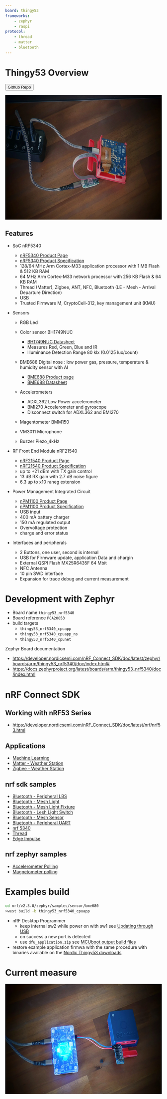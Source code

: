 ```yaml
---
board: thingy53
frameworks:
    - zephyr
    - raspi
protocol:
    - thread
    - matter
    - bluetooth
---
```

# Thingy53 Overview

<Button
    href="https://github.com/HomeSmartMesh/sdk-hsm-thingy53"
    >Github Repo</Button>
<br/>

<img src="./thingy53-usb-attachments.webp" height="400" alt="USB Attachments" />

## Features

* SoC nRF5340
    * [nRF5340 Product Page](https://www.nordicsemi.com/Products/nRF5340)
    * [nRF5340 Product Specification](https://infocenter.nordicsemi.com/pdf/nRF5340_PS_v1.3.pdf)
    * 128/64 MHz Arm Cortex-M33 application processor with 1 MB Flash & 512 KB RAM
    * 64 MHz Arm Cortex-M33 network processor with 256 KB Flash & 64 KB RAM
    * Thread (Matter), Zigbee, ANT, NFC, Bluetooth (LE - Mesh - Arrival Departure Direction)
    * USB
    * Trusted Firmware M, CryptoCell-312, key management unit (KMU)

* Sensors
    * RGB Led
    * Color sensor BH1749NUC
        * [BH1749NUC Datasheet](https://fscdn.rohm.com/en/products/databook/datasheet/ic/sensor/light/bh1749nuc-e.pdf)
        * Measures Red, Green, Blue and IR
        * Illuminance Detection Range 80 klx (0.0125 lux/count)
    * BME688 Digital nose : low power gas, pressure, temperature & humidity sensor with AI
        * [BME688 Product page](https://www.bosch-sensortec.com/products/environmental-sensors/gas-sensors/bme688/)
        * [BME688 Datasheet](https://www.bosch-sensortec.com/media/boschsensortec/downloads/datasheets/bst-bme688-ds000.pdf)

    * Accelerometers
        * ADXL362 Low Power accelerometer
        * BMI270 Accelerometer and gyroscope
        * Disconnect switch for ADXL362 and BMI270
    * Magentometer BMM150

    * VM3011 Microphone
    * Buzzer Piezo_4kHz


* RF Front End Module nRF21540
    * [nRF21540 Product Page](https://www.nordicsemi.com/products/nrf21540)
    * [nRF21540 Product Specification](https://infocenter.nordicsemi.com/pdf/nRF21540_PS_v1.2.pdf)
    * up to +21 dBm with TX gain control
    * 13 dB RX gain with 2.7 dB noise figure
    * 6.3 up to x10 raneg extension

* Power Management Integrated Circuit
    * [nPM1100 Product Page](https://www.nordicsemi.com/products/npm1100)
    * [nPM1100 Product Specification](https://infocenter.nordicsemi.com/pdf/nPM1100_PS_v1.3.pdf)
    * USB input
    * 400 mA battery charger
    * 150 mA regulated output
    * Overvoltage protection
    * charge and error status

* Interfaces and peripherals
    * 2 Buttons, one user, second is internal
    * USB for Firmware update, application Data and chargin
    * External QSPI Flash MX25R6435F 64 Mbit
    * NFC Antenna
    * 10 pin SWD interface
    * Expansion for trace debug and current measurement


# Development with Zephyr
* Board name `thingy53_nrf5340`
* Board reference `PCA20053`
* build targets
    * `thingy53_nrf5340_cpuapp`
    * `thingy53_nrf5340_cpuapp_ns`
    * `thingy53_nrf5340_cpunet`

Zephyr Board documentation

* https://developer.nordicsemi.com/nRF_Connect_SDK/doc/latest/zephyr/boards/arm/thingy53_nrf5340/doc/index.html#
* https://docs.zephyrproject.org/latest/boards/arm/thingy53_nrf5340/doc/index.html

# nRF Connect SDK
## Working with nRF53 Series
* https://developer.nordicsemi.com/nRF_Connect_SDK/doc/latest/nrf/nrf53.html

## Applications
* [Machine Learning](https://developer.nordicsemi.com/nRF_Connect_SDK/doc/latest/nrf/applications/machine_learning/README.html)
* [Matter - Weather Station](https://developer.nordicsemi.com/nRF_Connect_SDK/doc/latest/nrf/applications/matter_weather_station/README.html)
* [Zigbee - Weather Station](https://developer.nordicsemi.com/nRF_Connect_SDK/doc/latest/nrf/applications/zigbee_weather_station/README.html)

## nrf sdk samples
* [Bluetooth - Peripheral LBS](https://developer.nordicsemi.com/nRF_Connect_SDK/doc/latest/nrf/samples/bluetooth/peripheral_lbs/README.html)
* [Bluetooth - Mesh Light](https://developer.nordicsemi.com/nRF_Connect_SDK/doc/latest/nrf/samples/bluetooth/mesh/light/README.html)
* [Bluetooth - Mesh Light Fixture](https://developer.nordicsemi.com/nRF_Connect_SDK/doc/latest/nrf/samples/bluetooth/mesh/light_ctrl/README.html)
* [Bluetooth - Lesh Light Switch](https://developer.nordicsemi.com/nRF_Connect_SDK/doc/latest/nrf/samples/bluetooth/mesh/light_switch/README.html)
* [Bluetooth - Mesh Sensor](https://developer.nordicsemi.com/nRF_Connect_SDK/doc/latest/nrf/samples/bluetooth/mesh/sensor_server/README.html)
* [Bluetooth - Peripheral UART](https://developer.nordicsemi.com/nRF_Connect_SDK/doc/latest/nrf/samples/bluetooth/peripheral_uart/README.html)
* [nrf 5340](https://developer.nordicsemi.com/nRF_Connect_SDK/doc/latest/nrf/samples/nrf5340.html)
* [Thread](https://developer.nordicsemi.com/nRF_Connect_SDK/doc/latest/nrf/samples/thread.html)
* [Edge Impulse](https://developer.nordicsemi.com/nRF_Connect_SDK/doc/latest/nrf/samples/edge.html)

## nrf zephyr samples
* [Accelerometer Polling](https://developer.nordicsemi.com/nRF_Connect_SDK/doc/latest/zephyr/samples/sensor/accel_polling/README.html)
* [Magnetometer polling](https://developer.nordicsemi.com/nRF_Connect_SDK/doc/latest/zephyr/samples/sensor/magn_polling/README.html)


# Examples build

```bash
cd nrf/v2.3.0/zephyr/samples/sensor/bme680
>west build -b thingy53_nrf5340_cpuapp

```
* nRF Desktop Programmer
    * keep internal sw2 while power on with sw1 see [Updating through USB](https://developer.nordicsemi.com/nRF_Connect_SDK/doc/latest/nrf/working_with_nrf/nrf53/thingy53_gs.html#updating-through-usb)
    * on success a new port is detected
    * use `dfu_application.zip` see [MCUboot output build files](https://developer.nordicsemi.com/nRF_Connect_SDK/doc/latest/nrf/app_dev/build_and_config_system/index.html#mcuboot-output-build-files)
* restore example application firmwa with the same procedure with binaries available on the [Nordic Thingy53 downloads](https://www.nordicsemi.com/Products/Development-hardware/Nordic-Thingy-53/Downloads#infotabs)

# Current measure
<img src="./current_measure.webp" height="353" alt="USB Attachments" />
